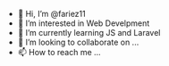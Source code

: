 - 👋 Hi, I’m @fariez11
- 👀 I’m interested in Web Develpment
- 🌱 I’m currently learning JS and Laravel
- 💞️ I’m looking to collaborate on ...
- 📫 How to reach me ...

<!---
fariez11/fariez11 is a ✨ special ✨ repository because its `README.md` (this file) appears on your GitHub profile.
You can click the Preview link to take a look at your changes.
--->
